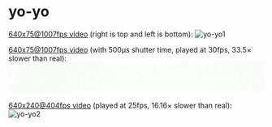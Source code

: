 # yo-yo

[640x75@1007fps video](https://www.raspberrypi.org/forums/viewtopic.php?f=43&t=212518&p=1310445#p1310455) (right is top and left is bottom): 
![yo-yo1](../res/yo-yo.anim.gif)

[640x75@1007fps video](https://www.raspberrypi.org/forums/viewtopic.php?f=43&t=212518&p=1310445#p1310455) (with 500&micro;s shutter time, played at 30fps, 33.5&times; slower than real): 
![yo-yo2](../res/k.anim.gif)

[640x240@404fps video](https://www.raspberrypi.org/forums/viewtopic.php?f=43&t=212518&p=1310445#p1316401) (played at 25fps, 16.16&times; slower than real): 
![yo-yo2](../res/o.anim.gif)

